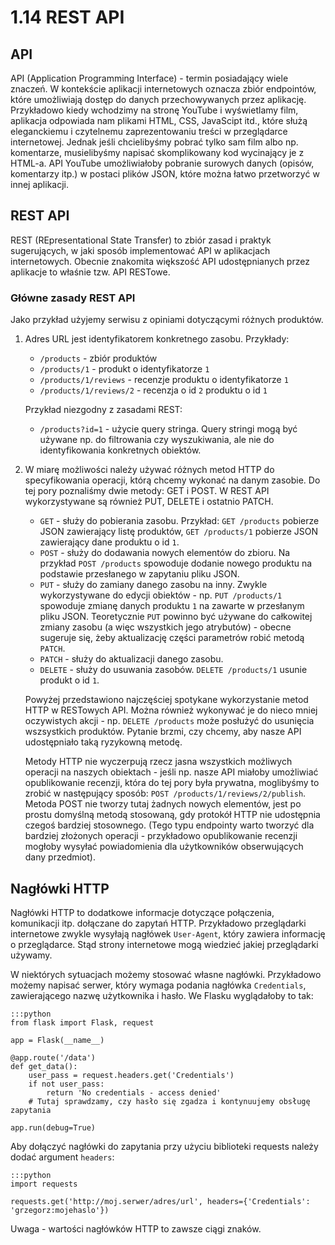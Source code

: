 1.14 REST API
=======================

API
---

API (Application Programming Interface) - termin posiadający wiele znaczeń. W kontekście aplikacji internetowych
oznacza zbiór endpointów, które umożliwiają dostęp do danych przechowywanych przez aplikację.
Przykładowo kiedy wchodzimy na stronę YouTube i wyświetlamy film, aplikacja odpowiada nam plikami HTML, CSS, JavaScipt itd.,
które służą eleganckiemu i czytelnemu zaprezentowaniu treści w przeglądarce internetowej. Jednak jeśli chcielibyśmy
pobrać tylko sam film albo np. komentarze, musielibyśmy napisać skomplikowany kod wycinający je z HTML-a.
API YouTube umożliwiałoby pobranie surowych danych (opisów, komentarzy itp.) w postaci plików JSON, które można
łatwo przetworzyć w innej aplikacji.

REST API
--------

REST (REpresentational State Transfer) to zbiór zasad i praktyk sugerujących, w jaki sposób implementować API
w aplikacjach internetowych. Obecnie znakomita większość API udostępnianych przez aplikacje to właśnie tzw. API RESTowe.

### Główne zasady REST API

Jako przykład użyjemy serwisu z opiniami dotyczącymi różnych produktów.

1. Adres URL jest identyfikatorem konkretnego zasobu. Przykłady:
    * `/products` - zbiór produktów
    * `/products/1` - produkt o identyfikatorze `1`
    * `/products/1/reviews` - recenzje produktu o identyfikatorze `1`
    * `/products/1/reviews/2` - recenzja o id `2` produktu o id `1`
    
    Przykład niezgodny z zasadami REST:
    
    * `/products?id=1` - użycie query stringa. Query stringi mogą być używane np. do filtrowania czy wyszukiwania,
    ale nie do identyfikowania konkretnych obiektów.

2. W miarę możliwości należy używać różnych metod HTTP do specyfikowania operacji, którą chcemy wykonać na danym zasobie.
Do tej pory poznaliśmy dwie metody: GET i POST. W REST API wykorzystywane są również PUT, DELETE i ostatnio PATCH.

    * `GET` - służy do pobierania zasobu. Przykład: `GET /products` pobierze JSON zawierający listę produktów,
    `GET /products/1` pobierze JSON zawierający dane produktu o id `1`.
    * `POST` - służy do dodawania nowych elementów do zbioru. Na przykład `POST /products` spowoduje dodanie nowego
    produktu na podstawie przesłanego w zapytaniu pliku JSON.
    * `PUT` - służy do zamiany danego zasobu na inny. Zwykle wykorzystywane do edycji obiektów - np.
    `PUT /products/1` spowoduje zmianę danych produktu `1` na zawarte w przesłanym pliku JSON.
    Teoretycznie `PUT` powinno być używane do całkowitej zmiany zasobu (a więc wszystkich jego atrybutów) -
    obecne sugeruje się, żeby aktualizację części parametrów robić metodą `PATCH`.
    * `PATCH` - służy do aktualizacji danego zasobu.
    * `DELETE` - służy do usuwania zasobów. `DELETE /products/1` usunie produkt o id `1`.
    
    Powyżej przedstawiono najczęściej spotykane wykorzystanie metod HTTP w RESTowych API. Można również wykonywać
    je do nieco mniej oczywistych akcji - np. `DELETE /products` może posłużyć do usunięcia wszsystkich produktów.
    Pytanie brzmi, czy chcemy, aby nasze API udostępniało taką ryzykowną metodę.

    Metody HTTP nie wyczerpują rzecz jasna wszystkich możliwych operacji na naszych obiektach - jeśli np. nasze API
    miałoby umożliwiać opublikowanie recenzji, która do tej pory była prywatna, moglibyśmy to zrobić w następujący sposób:
    `POST /products/1/reviews/2/publish`. Metoda POST nie tworzy tutaj żadnych nowych elementów, jest po prostu
    domyślną metodą stosowaną, gdy protokół HTTP nie udostępnia czegoś bardziej stosownego.
    (Tego typu endpointy warto tworzyć dla bardziej złożonych operacji - przykładowo opublikowanie recenzji mogłoby wysyłać
    powiadomienia dla użytkowników obserwujących dany przedmiot).

Nagłówki HTTP
-------------

Nagłówki HTTP to dodatkowe informacje dotyczące połączenia, komunikacji itp. dołączane do zapytań HTTP.
Przykładowo przeglądarki internetowe zwykle wysyłają nagłówek `User-Agent`, który zawiera informację o przeglądarce.
Stąd strony internetowe mogą wiedzieć jakiej przeglądarki używamy.

W niektórych sytuacjach możemy stosować własne nagłówki. Przykładowo możemy napisać serwer, który wymaga podania nagłówka
`Credentials`, zawierającego nazwę użytkownika i hasło. We Flasku wyglądałoby to tak:

    :::python
    from flask import Flask, request
    
    app = Flask(__name__)
    
    @app.route('/data')
    def get_data():
        user_pass = request.headers.get('Credentials')
        if not user_pass:
            return 'No credentials - access denied'
        # Tutaj sprawdzamy, czy hasło się zgadza i kontynuujemy obsługę zapytania
    
    app.run(debug=True)

Aby dołączyć nagłówki do zapytania przy użyciu biblioteki requests należy dodać argument `headers`:

    :::python
    import requests
    
    requests.get('http://moj.serwer/adres/url', headers={'Credentials': 'grzegorz:mojehaslo'})

Uwaga - wartości nagłówków HTTP to zawsze ciągi znaków.
